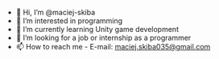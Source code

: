 - 👋 Hi, I’m @maciej-skiba
- 👀 I’m interested in programming
- 🌱 I’m currently learning Unity game development
- 💞️ I’m looking for a job or internship as a programmer
- 📫 How to reach me - E-mail: maciej.skiba035@gmail.com

